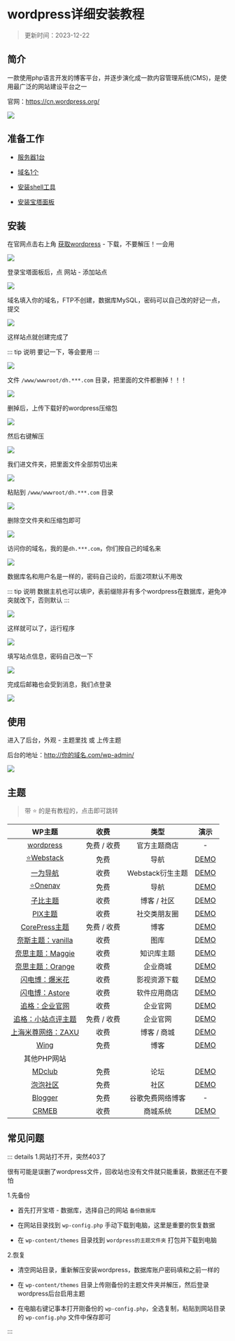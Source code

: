 # wordpress详细安装教程


> 更新时间：2023-12-22


## 简介


一款使用php语言开发的博客平台，并逐步演化成一款内容管理系统(CMS)，是使用最广泛的网站建设平台之一


官网：https://cn.wordpress.org/


![](/wordpress/wordpress-01.png)




## 准备工作


* [服务器1台](./Server/)

* [域名1个](./domain/)

* [安装shell工具](./shell/)

* [安装宝塔面板](./BT.md)



## 安装

在官网点击右上角 [获取wordpress](https://cn.wordpress.org/download/) - 下载，不要解压！一会用

![](/wordpress/wordpress-02.png)


登录宝塔面板后，点 网站 - 添加站点

![](/wordpress/wordpress-03.png)


域名填入你的域名，FTP不创建，数据库MySQL，密码可以自己改的好记一点，提交


![](/wordpress/wordpress-04.png)


这样站点就创建完成了

::: tip 说明
要记一下，等会要用
:::

![](/wordpress/wordpress-05.png)


文件  `/www/wwwroot/dh.***.com` 目录，把里面的文件都删掉！！！

![](/wordpress/wordpress-06.png)


删掉后，上传下载好的wordpress压缩包

![](/wordpress/wordpress-07.png)


然后右键解压

![](/wordpress/wordpress-08.png)


我们进文件夹，把里面文件全部剪切出来

![](/wordpress/wordpress-09.png)

粘贴到 `/www/wwwroot/dh.***.com` 目录

![](/wordpress/wordpress-10.png)

删除空文件夹和压缩包即可

![](/wordpress/wordpress-11.png)


访问你的域名，我的是`dh.***.com`，你们按自己的域名来

![](/wordpress/wordpress-12.png)


数据库名和用户名是一样的，密码自己设的，后面2项默认不用改

::: tip 说明
数据主机也可以填IP，表前缀除非有多个wordpress在数据库，避免冲突就改下，否则默认
:::

![](/wordpress/wordpress-13.png)

这样就可以了，运行程序

![](/wordpress/wordpress-14.png)


填写站点信息，密码自己改一下

![](/wordpress/wordpress-15.png)


完成后邮箱也会受到消息，我们点登录

![](/wordpress/wordpress-16.png)




## 使用

进入了后台，外观 - 主题里找 或 上传主题

后台的地址：http://你的域名.com/wp-admin/

![](/wordpress/wordpress-17.png)


## 主题

> 带 ⭐ 的是有教程的，点击即可跳转

| WP主题 | 收费 | 类型 | 演示 |
|:-:|:-:|:-:|:-:|
| [wordpress](https://cn.wordpress.org/themes/) | 免费 / 收费 | 官方主题商店 | - |
| [⭐Webstack](./WebStack.md) | 免费 | 导航 | [DEMO](https://webstack.cc/) |
| [一为导航](https://www.iotheme.cn/store/onenav.html) | 收费 | Webstack衍生主题 | [DEMO](https://nav.iowen.cn/) |
| [⭐Onenav](./onenav.md) | 免费 | 导航 | [DEMO](https://nav.rss.ink/) |
| [子比主题](https://www.zibll.com/) | 收费 | 博客 / 社区 | [DEMO](https://demo.zibll.com/) |
| [PIX主题](https://www.get.top/shop/64.html) | 收费 | 社交类朋友圈 | [DEMO](https://pixit.cn/) |
| [CorePress主题](https://www.lovestu.com/corepress-free) | 免费 / 收费 | 博客 | [DEMO](https://www.lovestu.com/) |
| [奈斯主题：vanilla](https://www.nicetheme.cn/store/vanilla-wordpress-theme) | 收费 | 图库 | [DEMO](https://bananahub.nicetheme.xyz/) |
| [奈思主题：Maggie](https://www.nicetheme.cn/store/maggie) | 收费 | 知识库主题 | [DEMO](https://theme.nicetheme.xyz/maggie/) |
| [奈思主题：Orange](https://www.nicetheme.cn/store/orange-theme) | 收费 | 企业商城 | [DEMO](https://orange.demo.nicetheme.xyz/) |
| [闪电博：爆米花](https://www.wbolt.com/themes/popcorn) | 收费 | 影视资源下载 | [DEMO](https://popcorn.demo.wbolt.com/) |
| [闪电博：Astore](https://www.wbolt.com/themes/astore) | 收费 | 软件应用商店 | [DEMO](https://www.inpandora.com/?ref=wbolt) |
| [追格：企业官网](https://www.zhuige.com/) | 收费 | 企业官网 | [DEMO](https://qygw.zhuige.com/) |
| [追格：小站点评主题](https://www.zhuige.com/) | 免费 / 收费 | 企业官网 | [DEMO](https://www.xzdp.com/) |
| [上海米尊网络：ZAXU](https://www.zaxu.com/) | 收费 | 博客 / 商城 | [DEMO](https://demo.zaxu.com/) |
| [Wing](https://github.com/Tokinx/Wing) | 免费 | 博客 | [DEMO](https://biji.io/) |
| 其他PHP网站 |
| [MDclub](https://www.mdclub.org/) | 免费 | 论坛 | [DEMO](https://community.mdclub.org/) |
| [泡泡社区](https://github.com/rocboss/paopao-ce) | 免费 | 社区 | [DEMO](https://www.paopao.info/) |
| [Blogger](https://www.blogger.com/) | 免费 | 谷歌免费网络博客 | - |
| [CRMEB](https://www.crmeb.com/) | 收费 | 商城系统 | [DEMO](https://v5.crmeb.net/) |




## 常见问题

::: details 1.网站打不开，突然403了

很有可能是误删了wordpress文件，回收站也没有文件就只能重装，数据还在不要怕

1.先备份

* 首先打开宝塔 - 数据库，选择自己的网站 `备份数据库`

* 在网站目录找到 `wp-config.php` 手动下载到电脑，这里是重要的恢复数据

* 在 `wp-content/themes` 目录找到 `wordpress的主题文件夹` 打包并下载到电脑

2.恢复

* 清空网站目录，重新解压安装wordpress，数据库账户密码填和之前一样的

* 在 `wp-content/themes` 目录上传刚备份的主题文件夹并解压，然后登录wordpress后台启用主题

* 在电脑右键记事本打开刚备份的 `wp-config.php`，全选复制，粘贴到网站目录的 `wp-config.php` 文件中保存即可

:::